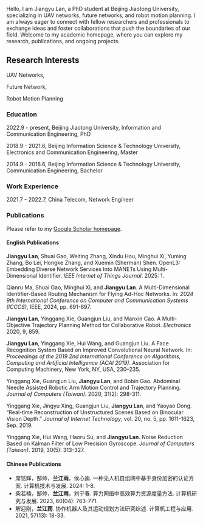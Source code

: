 Hello, I am Jiangyu Lan, a PhD student at Beijing Jiaotong University, specializing in UAV networks, future networks, and robot motion planning. I am always eager to connect with fellow researchers and professionals to exchange ideas and foster collaborations that push the boundaries of our field.  Welcome to my academic homepage, where you can explore my research, publications, and ongoing projects.

## Research Interests

UAV Networks,

Future Network,

Robot Motion Planning

### Education

2022.9 - present, Beijing Jiaotong University, Information and Communication Engineering, PhD

2018.9 - 2021.6, Beijing Information Science & Technology University, Electronics and Communication Engineering, Master

2014.9 - 2018.6, Beijing Information Science & Technology University, Communication Engineering, Bachelor

### Work Experience

2021.7 - 2022.7, China Telecom, Network Engineer

### Publications

Please refer to my [Google Scholar homepage](https://scholar.google.com/citations?user=sa89XfwAAAAJ&hl=en&oi=ao).

#### English Publications

**Jiangyu Lan**, Shuai Gao, Weiting Zhang, Xindu Hou, Minghui Xi, Yuming Zhang, Bo Lei, Hongke Zhang, and Xuemin (Sherman) Shen. OpenL3: Embedding Diverse Network Services Into MANETs Using Multi-Dimensional Identifier. *IEEE Internet of Things Journal*. 2025: 1.

Qianru Ma, Shuai Gao, Minghui Xi, and **Jiangyu Lan**. A Multi-Dimensional Identifier-Based Routing Mechanism for Flying Ad-Hoc Networks. In: *2024 9th International Conference on Computer and Communication Systems (ICCCS)*, IEEE, 2024, pp. 691-697.

**Jiangyu Lan**, Yinggang Xie, Guangjun Liu, and Manxin Cao. A Multi-Objective Trajectory Planning Method for Collaborative Robot. *Electronics* 2020, 9, 859.

**Jiangyu Lan**, Yinggang Xie, Hui Wang, and Guangjun Liu. A Face Recognition System Based on Improved Convolutional Neural Network. In: *Proceedings of the 2019 2nd International Conference on Algorithms, Computing and Artificial Intelligence (ACAI 2019)*. Association for Computing Machinery, New York, NY, USA, 230–235.

Yinggang Xie, Guangjun Liu, **Jiangyu Lan**, and Bobin Gao. Abdominal Needle Assisted Robotic Arm Motion Control and Trajectory Planning. *Journal of Computers (Taiwan)*. 2020, 31(2): 298-311.

Yinggang Xie, Jingyu Xing, Guangjun Liu, **Jiangyu Lan**, and Yaoyao Dong. “Real-time Reconstruction of Unstructured Scenes Based on Binocular Vision Depth.” *Journal of Internet Technology*, vol. 20, no. 5, pp. 1611-1623, Sep. 2019.

Yinggang Xie, Hui Wang, Haoru Su, and **Jiangyu Lan**. Noise Reduction Based on Kalman Filter of Low Precision Gyroscope. *Journal of Computers (Taiwan)*. 2019, 30(5): 313-327.

#### Chinese Publications

- 席铭辉，郜帅，**兰江雨**，侯心迪. 一种无人机自组网中基于身份加密的认证方案. 计算机技术与发展. 2024: 1-8.
- 柴若楠，郜帅，**兰江雨**，刘宁春. 算力网络中高效算力资源度量方法. 计算机研究与发展. 2023, 60(04): 763-771.
- 解迎刚，**兰江雨**. 协作机器人及其运动规划方法研究综述. 计算机工程与应用. 2021, 57(13): 18-33.
